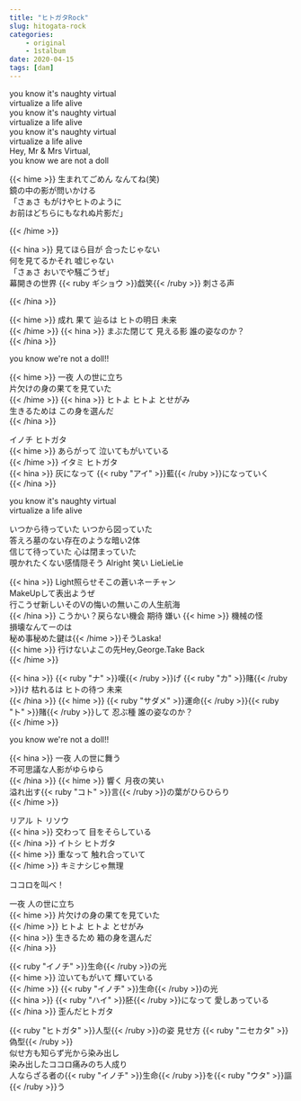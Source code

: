 ```yaml
---
title: "ヒトガタRock"
slug: hitogata-rock
categories:
    - original
    - 1stalbum
date: 2020-04-15
tags: [dam]
---
```


you know it's naughty virtual  
virtualize a life alive  
you know it's naughty virtual  
virtualize a life alive  
you know it's naughty virtual  
virtualize a life alive  
Hey, Mr & Mrs Virtual,  
you know we are not a doll  

{{< hime >}}
生まれてごめん なんてね(笑)  
鏡の中の影が問いかける  
「さぁさ もがけやヒトのように  
お前はどちらにもなれぬ片影だ」  

{{< /hime >}}

{{< hina >}}
見てほら目が 合ったじゃない  
何を見てるかそれ 嘘じゃない  
「さぁさ おいでや騒ごうぜ」  
幕開きの世界 {{< ruby ギショウ >}}戯笑{{< /ruby >}} 刺さる声  

{{< /hina >}}

{{< hime >}}
成れ 果て 辿るは ヒトの明日 未来  
{{< /hime >}}
{{< hina >}}
まぶた閉じて 見える影 誰の姿なのか？  
{{< /hina >}}

you know we're not a doll!!  

{{< hime >}}
一夜 人の世に立ち  
片欠けの身の果てを見ていた  
{{< /hime >}}
{{< hina >}}
ヒトよ ヒトよ とせがみ  
生きるためは この身を選んだ  
{{< /hina >}}

イノチ ヒトガタ  
{{< hime >}}
あらがって 泣いてもがいている  
{{< /hime >}}
イタミ ヒトガタ  
{{< hina >}}
灰になって {{< ruby "アイ" >}}藍{{< /ruby >}}になっていく  
{{< /hina >}}

you know it's naughty virtual  
virtualize a life alive  


いつから待っていた いつから図っていた  
答えろ墓のない存在のような暗い2体  
信じて待っていた 心は閉まっていた  
覗かれたくない感情隠そう Alright 笑い LieLieLie  

{{< hina >}}
Light照らせそこの蒼いネーチャン  
MakeUpして表出ようぜ  
行こうぜ新しいそのVの悔いの無いこの人生航海  
{{< /hina >}}
こうかい？戻らない機会 期待 嫌い 
{{< hime >}}
機械の怪  
損壊なんてーのは  
秘め事秘めた鍵は{{< /hime >}}そうLaska!  
{{< hime >}}
行けないよこの先Hey,George.Take Back  
{{< /hime >}}

{{< hina >}}
{{< ruby "ナ" >}}嘆{{< /ruby >}}げ {{< ruby "カ" >}}賭{{< /ruby >}}け 枯れるは ヒトの待つ 未来  
{{< /hina >}}
{{< hime >}}
{{< ruby "サダメ" >}}運命{{< /ruby >}}{{< ruby "ト" >}}賭{{< /ruby >}}して 忍ぶ種 誰の姿なのか？  
{{< /hime >}}

you know we're not a doll!!  

{{< hina >}}
一夜 人の世に舞う  
不可思議な人影がゆらゆら  
{{< /hina >}}
{{< hime >}}
響く 月夜の笑い  
溢れ出す{{< ruby "コト" >}}言{{< /ruby >}}の葉がひらひらり  
{{< /hime >}}

リアル ト リソウ  
{{< hina >}}
交わって 目をそらしている  
{{< /hina >}}
イトシ ヒトガタ  
{{< hime >}}
重なって 触れ合っていて  
{{< /hime >}}
キミナシじゃ無理  

ココロを叫べ！  

一夜 人の世に立ち  
{{< hime >}}
片欠けの身の果てを見ていた  
{{< /hime >}}
ヒトよ ヒトよ とせがみ  
{{< hina >}}
生きるため 箱の身を選んだ  
{{< /hina >}}

{{< ruby "イノチ" >}}生命{{< /ruby >}}の光  
{{< hime >}}
泣いてもがいて 輝いている  
{{< /hime >}}
{{< ruby "イノチ" >}}生命{{< /ruby >}}の光  
{{< hina >}}
{{< ruby "ハイ" >}}胚{{< /ruby >}}になって 愛しあっている  
{{< /hina >}}
歪んだヒトガタ  

{{< ruby "ヒトガタ" >}}人型{{< /ruby >}}の姿 見せ方 {{< ruby "ニセカタ" >}}偽型{{< /ruby >}}  
似せ方も知らず光から染み出し  
染み出したココロ痛みのち人成り  
人ならざる者の{{< ruby "イノチ" >}}生命{{< /ruby >}}を{{< ruby "ウタ" >}}謳{{< /ruby >}}う  